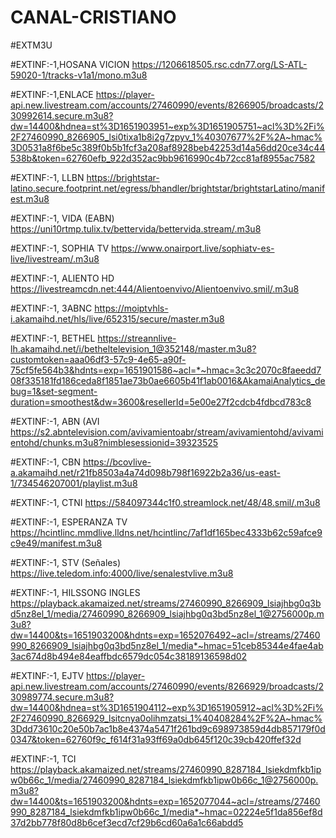 # CANAL-CRISTIANO
#EXTM3U

#EXTINF:-1,HOSANA VICION
https://1206618505.rsc.cdn77.org/LS-ATL-59020-1/tracks-v1a1/mono.m3u8

#EXTINF:-1,ENLACE
https://player-api.new.livestream.com/accounts/27460990/events/8266905/broadcasts/230992614.secure.m3u8?dw=14400&hdnea=st%3D1651903951~exp%3D1651905751~acl%3D%2Fi%2F27460990_8266905_lsi0tixa1b8i2g7zpyv_1%40307677%2F%2A~hmac%3D0531a8f6be5c389f0b5b1fcf3a208af8928beb42253d14a56dd20ce34c44538b&token=62760efb_922d352ac9bb9616990c4b72cc81af8955ac7582

#EXTINF:-1, LLBN
https://brightstar-latino.secure.footprint.net/egress/bhandler/brightstar/brightstarLatino/manifest.m3u8

#EXTINF:-1, VIDA (EABN)
https://uni10rtmp.tulix.tv/bettervida/bettervida.stream/.m3u8


#EXTINF:-1, SOPHIA TV
https://www.onairport.live/sophiatv-es-live/livestream/.m3u8


#EXTINF:-1,  ALIENTO HD
https://livestreamcdn.net:444/Alientoenvivo/Alientoenvivo.smil/.m3u8 

#EXTINF:-1,  3ABNC
https://moiptvhls-i.akamaihd.net/hls/live/652315/secure/master.m3u8

#EXTINF:-1,  BETHEL
https://streannlive-lh.akamaihd.net/i/betheltelevision_1@352148/master.m3u8?customtoken=aaa06df3-57c9-4e65-a90f-75cf5fe564b3&hdnts=exp=1651901586~acl=*~hmac=3c3c2070c8faeedd708f335181fd186ceda8f1851ae73b0ae6605b41f1ab0016&AkamaiAnalytics_debug=1&set-segment-duration=smoothest&dw=3600&resellerId=5e00e27f2cdcb4fdbcd783c8

#EXTINF:-1,  ABN (AVI
https://s2.abntelevision.com/avivamientoabr/stream/avivamientohd/avivamientohd/chunks.m3u8?nimblesessionid=39323525

#EXTINF:-1,  CBN
https://bcovlive-a.akamaihd.net/r21fb8503a4a74d098b798f16922b2a36/us-east-1/734546207001/playlist.m3u8

#EXTINF:-1,  CTNI
https://584097344c1f0.streamlock.net/48/48.smil/.m3u8

#EXTINF:-1,  ESPERANZA TV
https://hcintlinc.mmdlive.lldns.net/hcintlinc/7af1df165bec4333b62c59afce9c9e49/manifest.m3u8

#EXTINF:-1,  STV (Señales)
https://live.teledom.info:4000/live/senalestvlive.m3u8

#EXTINF:-1,  HILSSONG INGLES
https://playback.akamaized.net/streams/27460990_8266909_lsiajhbg0q3bd5nz8el_1/media/27460990_8266909_lsiajhbg0q3bd5nz8el_1@2756000p.m3u8?dw=14400&ts=1651903200&hdnts=exp=1652076492~acl=/streams/27460990_8266909_lsiajhbg0q3bd5nz8el_1/media*~hmac=51ceb85344e4fae4ab3ac674d8b494e84eaffbdc6579dc054c38189136598d02


#EXTINF:-1,  EJTV
https://player-api.new.livestream.com/accounts/27460990/events/8266929/broadcasts/230989774.secure.m3u8?dw=14400&hdnea=st%3D1651904112~exp%3D1651905912~acl%3D%2Fi%2F27460990_8266929_lsitcnya0olihmzatsi_1%40408284%2F%2A~hmac%3Ddd73610c20e50b7ac1b8e4374a5471f261bd9c698973859d4db857179f0d0347&token=62760f9c_f614f31a93ff69a0db645f120c39cb420ffef32d

#EXTINF:-1,  TCI
https://playback.akamaized.net/streams/27460990_8287184_lsiekdmfkb1ipw0b66c_1/media/27460990_8287184_lsiekdmfkb1ipw0b66c_1@2756000p.m3u8?dw=14400&ts=1651903200&hdnts=exp=1652077044~acl=/streams/27460990_8287184_lsiekdmfkb1ipw0b66c_1/media*~hmac=02224e5f1da856ef8d37d2bb778f80d8b6cef3ecd7cf29b6cd60a6a1c66abdd5
